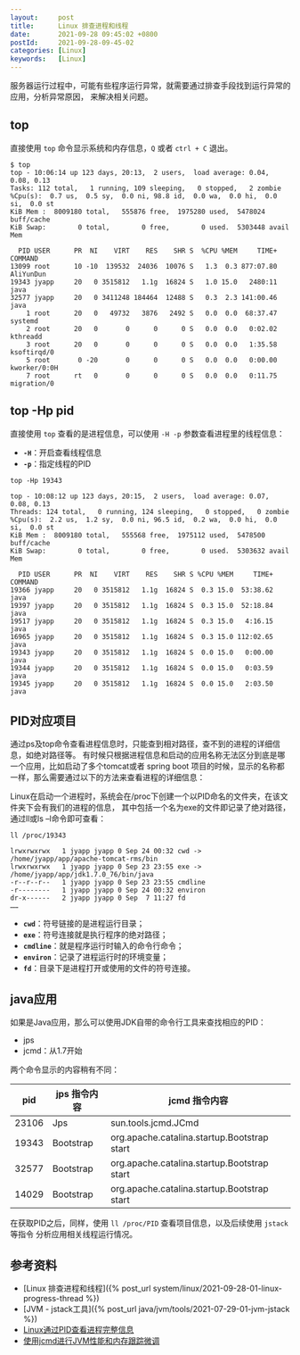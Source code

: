 ```yaml
---
layout:     post
title:      Linux 排查进程和线程
date:       2021-09-28 09:45:02 +0800
postId:     2021-09-28-09-45-02
categories: [Linux]
keywords:   [Linux]
---
```

服务器运行过程中，可能有些程序运行异常，就需要通过排查手段找到运行异常的应用，分析异常原因，
来解决相关问题。

## top
直接使用 `top` 命令显示系统和内存信息，`Q` 或者 `ctrl + C` 退出。

```
$ top
top - 10:06:14 up 123 days, 20:13,  2 users,  load average: 0.04, 0.08, 0.13
Tasks: 112 total,   1 running, 109 sleeping,   0 stopped,   2 zombie
%Cpu(s):  0.7 us,  0.5 sy,  0.0 ni, 98.8 id,  0.0 wa,  0.0 hi,  0.0 si,  0.0 st
KiB Mem :  8009180 total,   555876 free,  1975280 used,  5478024 buff/cache
KiB Swap:        0 total,        0 free,        0 used.  5303448 avail Mem

  PID USER      PR  NI    VIRT    RES    SHR S  %CPU %MEM     TIME+ COMMAND
13099 root      10 -10  139532  24036  10076 S   1.3  0.3 877:07.80 AliYunDun
19343 jyapp     20   0 3515812   1.1g  16824 S   1.0 15.0   2480:11 java
32577 jyapp     20   0 3411248 184464  12488 S   0.3  2.3 141:00.46 java
    1 root      20   0   49732   3876   2492 S   0.0  0.0  68:37.47 systemd
    2 root      20   0       0      0      0 S   0.0  0.0   0:02.02 kthreadd
    3 root      20   0       0      0      0 S   0.0  0.0   1:35.58 ksoftirqd/0
    5 root       0 -20       0      0      0 S   0.0  0.0   0:00.00 kworker/0:0H
    7 root      rt   0       0      0      0 S   0.0  0.0   0:11.75 migration/0
```

## top -Hp pid
直接使用 `top` 查看的是进程信息，可以使用 `-H -p` 参数查看进程里的线程信息：
* **`-H`**：开启查看线程信息
* **`-p`**：指定线程的PID

```shell
top -Hp 19343
```
```
top - 10:08:12 up 123 days, 20:15,  2 users,  load average: 0.07, 0.08, 0.13
Threads: 124 total,   0 running, 124 sleeping,   0 stopped,   0 zombie
%Cpu(s):  2.2 us,  1.2 sy,  0.0 ni, 96.5 id,  0.2 wa,  0.0 hi,  0.0 si,  0.0 st
KiB Mem :  8009180 total,   555568 free,  1975112 used,  5478500 buff/cache
KiB Swap:        0 total,        0 free,        0 used.  5303632 avail Mem

  PID USER      PR  NI    VIRT    RES    SHR S %CPU %MEM     TIME+ COMMAND
19366 jyapp     20   0 3515812   1.1g  16824 S  0.3 15.0  53:38.62 java
19397 jyapp     20   0 3515812   1.1g  16824 S  0.3 15.0  52:18.84 java
19517 jyapp     20   0 3515812   1.1g  16824 S  0.3 15.0   4:16.15 java
16965 jyapp     20   0 3515812   1.1g  16824 S  0.3 15.0 112:02.65 java
19343 jyapp     20   0 3515812   1.1g  16824 S  0.0 15.0   0:00.00 java
19344 jyapp     20   0 3515812   1.1g  16824 S  0.0 15.0   0:03.59 java
19345 jyapp     20   0 3515812   1.1g  16824 S  0.0 15.0   2:03.50 java
```

## PID对应项目
通过ps及top命令查看进程信息时，只能查到相对路径，查不到的进程的详细信息，如绝对路径等。
有时候只根据进程信息和启动的应用名称无法区分到底是哪一个应用，比如启动了多个tomcat或者
spring boot 项目的时候，显示的名称都一样，那么需要通过以下的方法来查看进程的详细信息：

Linux在启动一个进程时，系统会在/proc下创建一个以PID命名的文件夹，在该文件夹下会有我们的进程的信息，
其中包括一个名为exe的文件即记录了绝对路径，通过ll或ls –l命令即可查看：
```shell
ll /proc/19343
```
```
lrwxrwxrwx   1 jyapp jyapp 0 Sep 24 00:32 cwd -> /home/jyapp/app/apache-tomcat-rms/bin
lrwxrwxrwx   1 jyapp jyapp 0 Sep 23 23:55 exe -> /home/jyapp/app/jdk1.7.0_76/bin/java
-r--r--r--   1 jyapp jyapp 0 Sep 23 23:55 cmdline
-r--------   1 jyapp jyapp 0 Sep 24 00:32 environ
dr-x------   2 jyapp jyapp 0 Sep  7 11:27 fd
……
```
* **`cwd`**：符号链接的是进程运行目录；
* **`exe`**：符号连接就是执行程序的绝对路径；
* **`cmdline`**：就是程序运行时输入的命令行命令；
* **`environ`**：记录了进程运行时的环境变量；
* **`fd`**：目录下是进程打开或使用的文件的符号连接。

## java应用
如果是Java应用，那么可以使用JDK自带的命令行工具来查找相应的PID：
* jps
* jcmd：从1.7开始

两个命令显示的内容稍有不同：

| pid   | jps 指令内容 | jcmd 指令内容                                 |
| ----- | ------------ | ------------------------------------------- |
| 23106 | Jps          | sun.tools.jcmd.JCmd                         |
| 19343 | Bootstrap    | org.apache.catalina.startup.Bootstrap start |
| 32577 | Bootstrap    | org.apache.catalina.startup.Bootstrap start |
| 14029 | Bootstrap    | org.apache.catalina.startup.Bootstrap start |

在获取PID之后，同样，使用 `ll /proc/PID` 查看项目信息，以及后续使用 `jstack` 等指令
分析应用相关线程运行情况。

## 参考资料
* [Linux 排查进程和线程]({% post_url system/linux/2021-09-28-01-linux-progress-thread %})
* [JVM - jstack工具]({% post_url java/jvm/tools/2021-07-29-01-jvm-jstack %})
* [Linux通过PID查看进程完整信息](https://blog.csdn.net/Great_Smile/article/details/50114133)
* [使用jcmd进行JVM性能和内存跟踪微调](https://www.jdon.com/54887)
